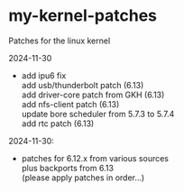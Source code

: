 # my-kernel-patches
Patches for the linux kernel

2024-11-30
- add ipu6 fix  
  add usb/thunderbolt patch (6.13)  
  add driver-core patch from GKH (6.13)  
  add nfs-client patch (6.13)  
  update bore scheduler from 5.7.3 to 5.7.4  
  add rtc patch (6.13)

2024-11-30:
- patches for 6.12.x from various sources  
  plus backports from 6.13  
  (please apply patches in order...)
